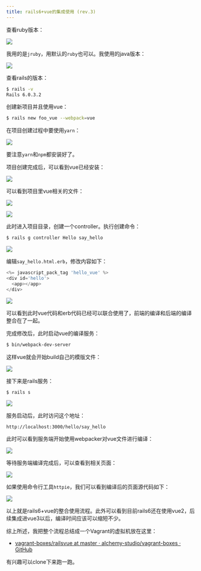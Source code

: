 ```yaml
---
title: rails6+vue的集成使用 (rev.3)
---
```


查看ruby版本：

![](https://raw.githubusercontent.com/liweinan/blogpic2020iii/master/jul20/D9A13FE8-0838-45DD-AC66-1096342BB7BA.png)

我用的是`jruby`，用默认的`ruby`也可以。我使用的java版本：

![](https://raw.githubusercontent.com/liweinan/blogpic2020iii/master/jul20/696BA234-1F36-478A-9FEF-3FA7880E4B29.png)

查看rails的版本：

```bash
$ rails -v
Rails 6.0.3.2
```

创建新项目并且使用vue：

```bash
$ rails new foo_vue --webpack=vue
```

在项目创建过程中要使用`yarn`：

![](https://raw.githubusercontent.com/liweinan/blogpic2020iii/master/jul20/23225D4A-6405-4995-B5BB-1D202B05AD57.png)

要注意`yarn`和`npm`都安装好了。

项目创建完成后，可以看到vue已经安装：

![](https://raw.githubusercontent.com/liweinan/blogpic2020iii/master/jul20/5026CEA7-86F8-4B9A-81DA-18638170DC98.png)

可以看到项目里vue相关的文件：

![](https://raw.githubusercontent.com/liweinan/blogpic2020iii/master/jul20/96217A52-DB0A-4461-9D50-E77004B059FB.png)

![](https://raw.githubusercontent.com/liweinan/blogpic2020iii/master/jul20/1167159C-4715-44CA-A8DD-464421CEB505.png)

此时进入项目目录，创建一个controller。执行创建命令：

```bash
$ rails g controller Hello say_hello
```

![](https://raw.githubusercontent.com/liweinan/blogpic2020iii/master/jul20/AE478E4B-5E44-4351-9F20-A8A4158AABD1.png)

编辑`say_hello.html.erb`，修改内容如下：

```javascript
<%= javascript_pack_tag 'hello_vue' %>
<div id='hello'>
  <app></app>
</div>
```

![](https://raw.githubusercontent.com/liweinan/blogpic2020iii/master/jul20/DFAB0BD1-C47A-49DB-8202-519F41574CCD.png)

可以看到此时vue代码和erb代码已经可以联合使用了，前端的编译和后端的编译整合在了一起。

完成修改后，此时启动vue的编译服务：

```bash
$ bin/webpack-dev-server
```

这样vue就会开始build自己的模版文件：

![](https://raw.githubusercontent.com/liweinan/blogpic2020iii/master/jul20/526B4BFC-4DFE-4521-9DC4-306EE76D449F.png)

接下来是rails服务：

```bash
$ rails s
```

![](https://raw.githubusercontent.com/liweinan/blogpic2020iii/master/jul20/44181CFC-F0D0-4511-A5BB-3A5FC78D77C9.png)

服务启动后，此时访问这个地址：

```
http://localhost:3000/hello/say_hello
```

此时可以看到服务端开始使用webpacker对vue文件进行编译：

![](https://raw.githubusercontent.com/liweinan/blogpic2020iii/master/jul20/11145FC4-7B29-410D-A589-DBD728E3F4B4.png)

等待服务端编译完成后，可以查看到相关页面：

![](https://raw.githubusercontent.com/liweinan/blogpic2020iii/master/jul20/BA779877-F8E0-4C7B-971B-93548E9DB5F5.png)

如果使用命令行工具`httpie`，我们可以看到编译后的页面源代码如下：

![](https://raw.githubusercontent.com/liweinan/blogpic2020iii/master/jul20/07A5F22C-3D50-4625-9ADE-F228B246D61E.png)

以上就是rails6+vue的整合使用流程。此外可以看到目前rails6还在使用vue2，后续集成进vue3以后，编译时间应该可以缩短不少。

综上所述，我把整个流程总结成一个Vagrant的虚拟机放在这里：

* [vagrant-boxes/railsvue at master · alchemy-studio/vagrant-boxes · GitHub](https://github.com/alchemy-studio/vagrant-boxes/tree/master/railsvue)

有兴趣可以clone下来跑一跑。
